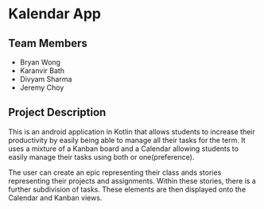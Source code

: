 # Kalendar App

## Team Members
* Bryan Wong
* Karanvir Bath
* Divyam Sharma
* Jeremy Choy


## Project Description

This is an android application in Kotlin that allows students to increase their productivity by easily being able to manage all their tasks for the term. It uses a mixture of a Kanban board and a Calendar allowing students to easily manage their tasks using both or one(preference).

The user can create an epic representing their class ands stories representing their projects and assignments. Within these stories, there is a further subdivision of tasks. These elements are then displayed onto the Calendar and Kanban views. 
